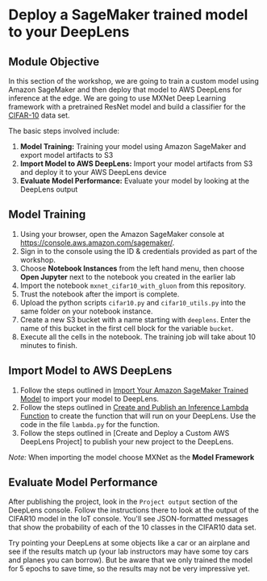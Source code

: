 # Deploy a SageMaker trained model to your DeepLens

## Module Objective
In this section of the workshop, we are going to train a custom model using Amazon SageMaker and then deploy that model to
AWS DeepLens for inference at the edge.  We are going to use MXNet Deep Learning framework with a pretrained ResNet model
and build a classifier for the [CIFAR-10](https://www.cs.toronto.edu/~kriz/cifar.html) data set.

The basic steps involved include: 

1. **Model Training:** Training your model using Amazon SageMaker and export model artifacts to S3
2. **Import Model to AWS DeepLens:** Import your model artifacts from S3 and deploy it to your AWS DeepLens device
3. **Evaluate Model Performance:** Evaluate your model by looking at the DeepLens output

## Model Training

1. Using your browser, open the Amazon SageMaker console at https://console.aws.amazon.com/sagemaker/.
2. Sign in to the console using the ID & credentials provided as part of the workshop.
3. Choose **Notebook Instances** from the left hand menu, then choose **Open Jupyter** next to the notebook you created in the earlier lab
4. Import the notebook `mxnet_cifar10_with_gluon` from this repository.  
5. Trust the notebook after the import is complete.
6. Upload the python scripts `cifar10.py` and `cifar10_utils.py` into the same folder on your notebook instance.
7. Create a new S3 bucket with a name starting with `deeplens`.  Enter the name of this bucket in the first cell block for the variable `bucket`.
8. Execute all the cells in the notebook.  The training job will take about 10 minutes to finish.

## Import Model to AWS DeepLens

 1. Follow the steps outlined in [Import Your Amazon SageMaker Trained Model](https://docs.aws.amazon.com/deeplens/latest/dg/deeplens-import-from-sagemaker.html) to import your model to DeepLens.
 2. Follow the steps outlined in [Create and Publish an Inference Lambda Function](https://docs.aws.amazon.com/deeplens/latest/dg/deeplens-inference-lambda-create.html) to create the function that will run on your DeepLens.  Use the code in the file `lambda.py` for the function.
 3. Follow the steps outlined in [Create and Deploy a Custom AWS DeepLens Project] to publish your new project to the DeepLens.
 
 *Note:* When importing the model choose MXNet as the **Model Framework**

## Evaluate Model Performance

After publishing the project, look in the `Project output` section of the DeepLens console.  Follow the instructions there to look at the output of the CIFAR10 model in the IoT console.  You'll see JSON-formatted messages that show the probability of each of the 10 classes in the CIFAR10 data set.  

Try pointing your DeepLens at some objects like a car or an airplane and see if the results match up (your lab instructors may have some toy cars and planes you can borrow).  But be aware that we only trained the model for 5 epochs to save time, so the results may not be very impressive yet.
